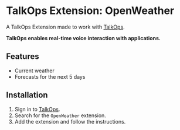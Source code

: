 # TalkOps Extension: OpenWeather

A TalkOps Extension made to work with [TalkOps](https://talkops.app).

**TalkOps enables real-time voice interaction with applications.**

## Features

* Current weather
* Forecasts for the next 5 days

## Installation

1. Sign in to [TalkOps](https://talkops.app).
2. Search for the `OpenWeather` extension.
3. Add the extension and follow the instructions.